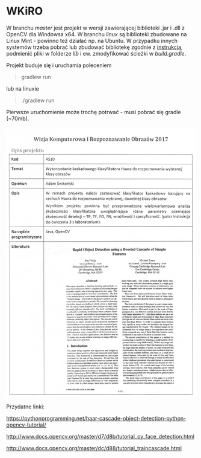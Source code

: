 # WKiRO

W branchu _master_ jest projekt w wersji zawierającej biblioteki .jar i .dll z OpenCV dla Windowsa x64. W branchu _linux_ są biblioteki zbudowane na Linux Mint - powinno też działać np. na Ubuntu. W przypadku innych systemów trzeba pobrać lub zbudować bibliotekę zgodnie z [instrukcją](http://docs.opencv.org/2.4.11/doc/tutorials/introduction/desktop_java/java_dev_intro.html), podmienić pliki w folderze _lib_ i ew. zmodyfikować ścieżki w _build.gradle_.

Projekt buduje się i uruchamia poleceniem 
> gradlew run

lub na linuxie
> ./gradlew run

Pierwsze uruchomienie może trochę potrwać - musi pobrać się gradle (~70mb).

![alt text](/temat.jpg "Title")

Przydatne linki:

https://pythonprogramming.net/haar-cascade-object-detection-python-opencv-tutorial/

http://www.docs.opencv.org/master/d7/d8b/tutorial_py_face_detection.html

http://www.docs.opencv.org/master/dc/d88/tutorial_traincascade.html
